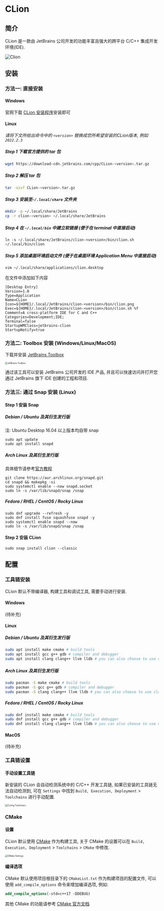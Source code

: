 # CLion

## 简介

CLion 是一款由 JetBrains 公司开发的功能丰富且强大的跨平台 C/C++ 集成开发环境(IDE).

![Clion](./images/clion.png)

## 安装 

### 方法一: 直接安装

#### Windows

官网下载 [CLion 安装程序](https://www.jetbrains.com/clion/download/#section=windows)安装即可

#### Linux

*请将下文所给出命令中的 `<version>` 替换成您所希望安装的CLion版本, 例如 `2022.2.3`*

##### Step 1 下载官方提供的 tar 包

```sh
wget https://download-cdn.jetbrains.com/cpp/CLion-<version>.tar.gz
```

##### Step 2 解压 tar 包

```sh
tar -xzvf CLion-<version>.tar.gz
```

##### Step 3 安装至`~/.local/share` 文件夹

```sh
mkdir -p ~/.local/share/JetBrains
cp -r clion-<version> ~/.local/share/JetBrains
```

##### Step 4 在 `~/.local/bin` 中建立软链接 (便于在 terminal 中直接启动)

```
ln -s ~/.local/share/JetBrains/clion-<version>/bin/clion.sh ~/.local/bin/clion
```

##### Step 5 添加桌面环境启动文件 (便于在桌面环境 Application Menu 中直接启动)

```sh
vim ~/.local/share/applications/clion.desktop
```

在文件中添加如下内容

```
[Desktop Entry]
Version=1.0
Type=Application
Name=CLion
Icon=${HOME}/.local/JetBrains/clion-<version>/bin/clion.png
Exec=${HOME}/.local/JetBrains/clion-<version>/bin/clion.sh %f
Comment=A cross-platform IDE for C and C++
Categories=Development;IDE;
Terminal=false
StartupWMClass=jetbrains-clion
StartupNotify=true
```

### 方法二: Toolbox 安装 (Windows/Linux/MacOS)

下载并安装 [JetBrains Toolbox](https://www.jetbrains.com/toolbox-app/)

<img src="./images/clion-jetbrains-toolbox.png" alt="JetBrains Toolbox" style="zoom: 50%;" />

通过该工具可以安装 JetBrains 公司开发的 IDE 产品, 并且可以快速访问并打开您通过 JetBrains 旗下 IDE 创建的工程和项目.

### 方法三: 通过 Snap 安装 (Linux)

#### Step 1 安装 Snap

##### Debian / Ubuntu 及其衍生发行版

注: Ubuntu Desktop 16.04 以上版本均自带 snap

```
sudo apt update
sudo apt install snapd
```

##### Arch Linux 及其衍生发行版

具体细节请参考[官方教程](https://snapcraft.io/docs/installing-snap-on-arch-linux)

```
git clone https://aur.archlinux.org/snapd.git
cd snapd && makepkg -si
sudo systemctl enable --now snapd.socket
sudo ln -s /var/lib/snapd/snap /snap
```

##### Fedora / RHEL / CentOS / Rocky Linux

```
sudo dnf upgrade --refresh -y
sudo dnf install fuse squashfuse snapd -y
sudo systemctl enable snapd --now
sudo ln -s /var/lib/snapd/snap /snap
```

#### Step 2 安装 CLion

```
sudo snap install clion --classic
```

## 配置

### 工具链安装

CLion 默认不带编译器, 构建工具和调试工具, 需要手动进行安装. 

#### Windows

(待补充)

#### Linux

##### Debian / Ubuntu 及其衍生发行版

```sh
sudo apt install make cmake # build tools
sudo apt install gcc g++ gdb # compiler and debugger
sudo apt install clang clang++ llvm lldb # you can also choose to use clang toolchain
```

##### Arch Linux 及其衍生发行版

```sh
sudo pacman -S make cmake # build tools
sudo pacman -S gcc g++ gdb # compiler and debugger
sudo pacman -S clang clang++ llvm lldb # you can also choose to use clang toolchain
```

##### Fedora / RHEL / CentOS / Rocky Linux

```sh
sudo dnf install make cmake # build tools
sudo dnf install gcc g++ gdb # compiler and debugger
sudo dnf install clang clang++ llvm lldb # you can also choose to use clang toolchain
```

#### MacOS

(待补充)

### 工具链设置

#### 手动设置工具链

新安装的 CLion 会自动检测系统中的 C/C++ 开发工具链, 如果已安装的工具链无法自动检测到, 可在 `Settings` 中找到 `Build, Execution, Deployment` > `Toolchains` 进行手动配置.

<img src="./images/clion-toolchain.png" alt="Config Toolchains" style="zoom:50%;" />

### CMake

#### 设置

CLion 默认使用 [CMake](https://cmake.org/) 作为构建工具, 关于 CMake 的设置可以在 `Build, Execution, Deployment` > `Toolchains` > `CMake` 中修改.

<img src="./images/clion-cmake.png" alt="CMake Settings" style="zoom:50%;" />

#### 编译选项

CMake 默认使用项目根目录下的 `CMakeList.txt` 作为构建项目的配置文件, 可以使用 `add_compile_options` 命令来增加编译选项, 例如:

```cmake
add_compile_options(-std=c++17 -DDEBUG)
```

其他 CMake 的功能请参考 [CMake 官方文档](https://cmake.org/documentation/)

